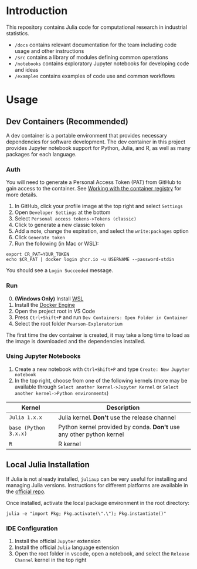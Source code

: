 # Introduction
This repository contains Julia code for computational research in industrial statistics.

- `/docs` contains relevant documentation for the team including code usage and other instructions
- `/src` contains a library of modules defining common operations
- `/notebooks` contains exploratory Jupyter notebooks for developing code and ideas
- `/examples` contains examples of code use and common workflows

# Usage
## Dev Containers (Recommended)
A dev container is a portable environment that provides necessary dependencies for software development. The dev container in this project provides Jupyter notebook support for Python, Julia, and R, as well as many packages for each language. 

### Auth
You will need to generate a Personal Access Token (PAT) from GitHub to gain access to the container. See [Working with the container registry](https://docs.github.com/en/packages/working-with-a-github-packages-registry/working-with-the-container-registry) for more details.
1. In GitHub, click your profile image at the top right and select `Settings`
2. Open `Developer Settings` at the bottom
3. Select `Personal access tokens->Tokens (classic)`
4. Click to generate a new classic token
5. Add a note, change the expiration, and select the `write:packages` option
6. Click `Generate token`
7. Run the following (in Mac or WSL):
```
export CR_PAT=YOUR_TOKEN
echo $CR_PAT | docker login ghcr.io -u USERNAME --password-stdin
```

You should see a `Login Succeeded` message.

### Run
0. **(Windows Only)** Install [WSL](https://learn.microsoft.com/en-us/windows/wsl/install)
1. Install the [Docker Engine](https://docs.docker.com/engine/install/)
2. Open the project root in VS Code
3. Press `Ctrl+Shift+P` and run `Dev Containers: Open Folder in Container`
4. Select the root folder `Pearson-Exploratorium`

The first time the dev container is created, it may take a long time to load as the image is downloaded and the dependencies installed.

### Using Jupyter Notebooks
1. Create a new notebook with `Ctrl+Shift+P` and type `Create: New Jupyter notebook`
2. In the top right, choose from one of the following kernels (more may be available through `Select another kernel->Jupyter Kernel` or `Select another kernel->Python environments`)
   
| Kernel | Description |
|-|-|
| `Julia 1.x.x` | Julia kernel. **Don't** use the release channel |
| `base (Python 3.x.x)` | Python kernel provided by conda. **Don't** use any other python kernel |
| `R` | R kernel |

## Local Julia Installation
If Julia is not already installed, `juliaup` can be very useful for installing and managing Julia versions. Instructions for different platforms are available in the [official repo](https://github.com/JuliaLang/juliaup).

Once installed, activate the local package environment in the root directory:

```
julia -e "import Pkg; Pkg.activate(\".\"); Pkg.instantiate()"
```

### IDE Configuration
1. Install the official `Jupyter` extension
2. Install the official `Julia` language extension
3. Open the root folder in vscode, open a notebook, and select the `Release Channel` kernel in the top right
